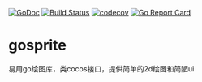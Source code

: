 [![GoDoc](https://godoc.org/github.com/disksing/generics?status.svg)](https://godoc.org/github.com/magicsea/gosprite)
[![Build Status](https://travis-ci.com/disksing/generics.svg?branch=master)](https://travis-ci.com/magicsea/gosprite)
[![codecov](https://codecov.io/gh/disksing/generics/branch/master/graph/badge.svg)](https://codecov.io/gh/magicsea/gosprite)
[![Go Report Card](https://goreportcard.com/badge/github.com/disksing/generics)](https://goreportcard.com/report/github.com/magicsea/gosprite)
# gosprite
易用go绘图库，类cocos接口，提供简单的2d绘图和简陋ui
